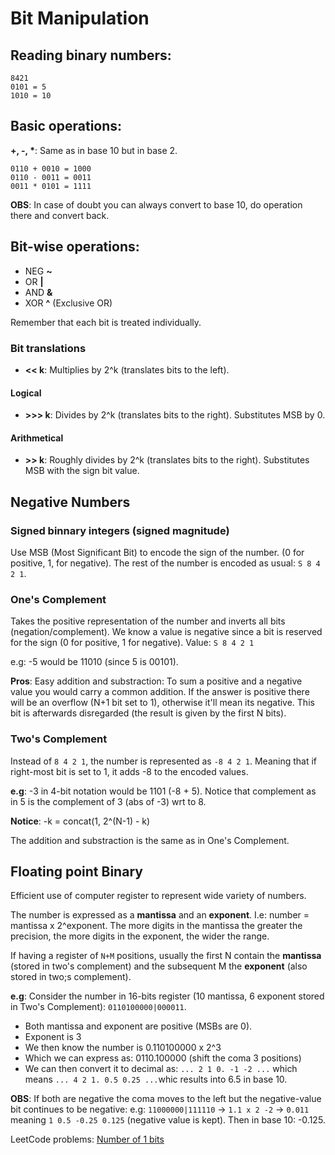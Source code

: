 # Bit Manipulation

## Reading binary numbers:

```
8421
0101 = 5
1010 = 10
```
## Basic operations:
__+, -, *__: Same as in base 10 but in base 2.

```
0110 + 0010 = 1000
0110 - 0011 = 0011
0011 * 0101 = 1111
```
__OBS__: In case of doubt you can always convert to base 10, do operation there and convert back.

## Bit-wise operations:
- NEG __~__
- OR __|__
- AND __&__
- XOR __^__ (Exclusive OR)

Remember that each bit is treated individually.

### Bit translations
- __<< k__: Multiplies by 2^k (translates bits to the left).

#### Logical
- __>>> k__: Divides by 2^k (translates bits to the right). Substitutes MSB by 0.

#### Arithmetical
- __>> k__: Roughly divides by 2^k (translates bits to the right). Substitutes MSB with the sign bit value.

## Negative Numbers

### Signed binnary integers (signed magnitude)
Use MSB (Most Significant Bit) to encode the sign of the number. (0 for positive, 1, for negative). The rest of the number is encoded as usual: `S 8 4 2 1`.

### One's Complement
Takes the positive representation of the number and inverts all bits (negation/complement). We know a value is negative since a bit is reserved for the sign (0 for positive, 1 for negative). Value: `S 8 4 2 1`

e.g: -5 would be 11010 (since 5 is 00101).

__Pros__: Easy addition and substraction: To sum a positive and a negative value you would carry a common addition.
If the answer is positive there will be an overflow (N+1 bit set to 1), otherwise it'll mean its negative. This bit is afterwards disregarded (the result is given by the first N bits).

### Two's Complement
Instead of `8 4 2 1`, the number is represented as `-8 4 2 1`. Meaning that if right-most bit is set to 1, it adds -8 to the encoded values.

__e.g__: -3 in 4-bit notation would be 1101 (-8 + 5). Notice that complement as in 5 is the complement of 3 (abs of -3) wrt to 8.

__Notice__: -k = concat(1, 2^(N-1) - k)

The addition and substraction is the same as in One's Complement.

## Floating point Binary
Efficient use of computer register to represent wide variety of numbers.

The number is expressed as a __mantissa__ and an __exponent__. I.e: number = mantissa x 2^exponent. 
The more digits in the mantissa the greater the precision, the more digits in the exponent, the wider the range.

If having a register of `N+M` positions, usually the first N contain the __mantissa__ (stored in two's complement) and the subsequent M the __exponent__ (also stored in two;s complement).

__e.g__:
Consider the number in 16-bits register (10 mantissa, 6 exponent stored in Two's Complement): `0110100000|000011`.
- Both mantissa and exponent are positive (MSBs are 0).
- Exponent is 3
- We then know the number is 0.110100000 x 2^3
- Which we can express as: 0110.100000 (shift the coma 3 positions)
- We can then convert it to decimal as: `... 2 1 0. -1 -2 ...` which means `... 4 2 1. 0.5 0.25 ...`whic results into 6.5 in base 10.

__OBS__: If both are negative the coma moves to the left but the negative-value bit continues to be negative: e.g: `11000000|111110` -> `1.1 x 2 -2` -> `0.011` meaning `1 0.5 -0.25 0.125` (negative value is kept). Then in base 10: -0.125.


LeetCode problems: [Number of 1 bits](https://leetcode.com/problems/number-of-1-bits/)
